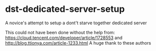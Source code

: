 # dst-dedicated-server-setup
A novice's attempt to setup a dont't starve together dedicated server

This could not have been done without the help from:
https://cloud.tencent.com/developer/article/1728553
and
http://blog.ttionya.com/article-1233.html
A huge thank to these authors
